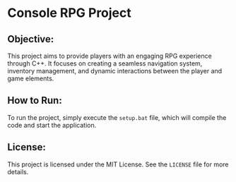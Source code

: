 <h1>Console RPG Project</h1>

<h2>Objective:</h2>
<p>
    This project aims to provide players with an engaging RPG experience through C++. It focuses on creating a seamless navigation system, inventory management, and dynamic interactions between the player and game elements.
</p>

<h2>How to Run:</h2>
<p>
    To run the project, simply execute the <code>setup.bat</code> file, which will compile the code and start the application.
</p>

<h2>License:</h2>
<p>
    This project is licensed under the MIT License. See the <code>LICENSE</code> file for more details.
</p>
